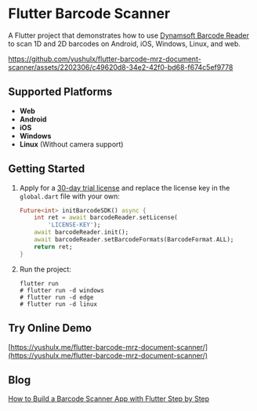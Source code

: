 # Flutter Barcode Scanner

A Flutter project that demonstrates how to use [Dynamsoft Barcode Reader](https://www.dynamsoft.com/barcode-reader/overview/) to scan 1D and 2D barcodes on Android, iOS, Windows, Linux, and web.



https://github.com/yushulx/flutter-barcode-mrz-document-scanner/assets/2202306/c49620d8-34e2-42f0-bd68-f674c5ef9778



## Supported Platforms
- **Web**
- **Android**
- **iOS**
- **Windows**
- **Linux** (Without camera support)

## Getting Started
1. Apply for a [30-day trial license](https://www.dynamsoft.com/customer/license/trialLicense/?product=dcv&package=cross-platform) and replace the license key in the `global.dart` file with your own:

    ```dart
    Future<int> initBarcodeSDK() async {
        int ret = await barcodeReader.setLicense(
            'LICENSE-KEY');
        await barcodeReader.init();
        await barcodeReader.setBarcodeFormats(BarcodeFormat.ALL);
        return ret;
    }
    ```

2. Run the project:

    ```
    flutter run
    # flutter run -d windows
    # flutter run -d edge
    # flutter run -d linux
    ```
    
## Try Online Demo
[https://yushulx.me/flutter-barcode-mrz-document-scanner/](https://yushulx.me/flutter-barcode-mrz-document-scanner/)

## Blog
[How to Build a Barcode Scanner App with Flutter Step by Step](https://www.dynamsoft.com/codepool/flutter-barcode-scanner-app-guide.html)
